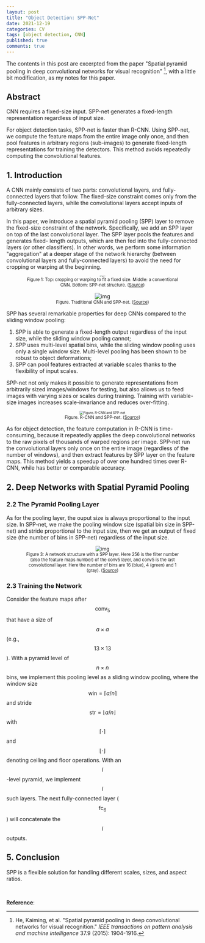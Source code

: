 ```yaml
---
layout: post
title: "Object Detection: SPP-Net"
date: 2021-12-19
categories: CV
tags: [object detection, CNN]
published: true
comments: true
---
```


The contents in this post are excerpted from the paper "Spatial pyramid pooling in deep convolutional networks for visual recognition" [^1], with a little bit modification, as my notes for this paper.

## Abstract

CNN requires a fixed-size input. SPP-net generates a fixed-length representation regardless of input size.

For object detection tasks, SPP-net is faster than R-CNN. Using SPP-net, we compute the feature maps from the entire image only once, and then pool features in arbitrary regions (sub-images) to generate fixed-length representations for training the detectors. This method avoids repeatedly computing the convolutional features.

## 1. Introduction

A CNN mainly consists of two parts: convolutional layers, and fully-connected layers that follow. The fixed-size constraint comes only from the fully-connected layers,  while the convolutional layers accept inputs of arbitrary sizes.

In this paper, we introduce a spatial pyramid pooling (SPP) layer to remove the fixed-size constraint of the network. Specifically, we add an SPP layer on top of the last convolutional layer. The SPP layer pools the features and generates fixed- length outputs, which are then fed into the fully-connected layers (or other classifiers). In other words, we perform some information "aggregation" at a deeper stage of the network hierarchy (between convolutional layers and fully-connected layers) to avoid the need for cropping or warping at the beginning.

<div align='center'>
<figure>
<img src="https://production-media.paperswithcode.com/methods/new_teaser_dU3j8iq.jpg" alt="Figure 1" style="zoom: 20%;" />
<figcaption style="font-size:80%;"> Figure 1: Top: cropping or warping to fit a fixed size. Middle: a conventional CNN. Bottom: SPP-net structure. (<a href="https://paperswithcode.com/method/spp-net">Source</a>) </figcaption>
</figure>
</div>

<div align='center'>
<figure>
<img src="https://www.pianshen.com/images/587/fc4c3af7c6bc0b52baaef92b745127e3.png" alt="img" style="zoom:100%;" />
<figcaption style="font-size:80%;"> Figure. Traditional CNN and SPP-net. (<a href="https://www.pianshen.com/article/75161659567/">Source</a>) </figcaption>
</figure>
</div>


SPP has several remarkable properties for deep CNNs compared to the sliding window pooling:

1. SPP is able to generate a fixed-length output regardless of the input size, while the sliding window pooling cannot;
2. SPP uses multi-level spatial bins, while the sliding window pooling uses only a single window size. Multi-level pooling has been shown to be robust to object deformations;
3. SPP can pool features extracted at variable scales thanks to the flexibility of input scales.

SPP-net not only makes it possible to generate representations from arbitrarily sized images/windows for testing, but also allows us to feed images with varying sizes or scales during training. Training with variable-size images increases scale-invariance and reduces over-fitting.

<div align='center'>
<figure>
<img src="https://miro.medium.com/max/1400/1*n4LE9idyGJX_efOsS-FNvw.png" alt="Figure. R-CNN and SPP-net" style="zoom:60%;" />
<figcaption style="font-size:80%;"> Figure. R-CNN and SPP-net. (<a href="https://medium.com/coinmonks/review-sppnet-1st-runner-up-object-detection-2nd-runner-up-image-classification-in-ilsvrc-906da3753679">Source</a>) </figcaption>
</figure>
</div>

As for object detection, the feature computation in R-CNN is time-consuming, because it repeatedly applies the deep convolutional networks to the raw pixels of thousands of warped regions per image. SPP-net run the convolutional layers only once on the entire image (regardless of the number of windows), and then extract features by SPP layer on the feature maps. This method yields a speedup of over one hundred times over R-CNN, while has better or comparable accuracy.

## 2. Deep Networks with Spatial Pyramid Pooling

### 2.2 The Pyramid Pooling Layer

As for the pooling layer, the ouput size is always proportional to the input size. In SPP-net, we make the pooling window size (spatial bin size in SPP-net) and stride proportional to the input size, then we get an output of fixed size (the number of bins in SPP-net) regardless of the input size.

<div align='center'>
<figure>
<img src="https://miro.medium.com/max/1176/1*Af0rCJ67rVYdfIfhwnwi3A.png" alt="img" style="zoom:90%;" />
<figcaption style="font-size:80%;"> Figure 3: A network structure with a SPP layer. Here 256 is the filter number (also the feature maps number) of the conv5 layer, and conv5 is the last convolutional layer. Here the number of bins are 16 (blue), 4 (green) and 1 (gray). (<a href="https://medium.com/coinmonks/review-sppnet-1st-runner-up-object-detection-2nd-runner-up-image-classification-in-ilsvrc-906da3753679">Source</a>) </figcaption>
</figure>
</div>

### 2.3 Training the Network

Consider the feature maps after $$ \mathrm{conv}_{5} $$ that have a size of $$ a \times a $$ (e.g., $$ 13 \times 13 $$). With a pyramid level of $$ n \times n $$ bins, we implement this pooling level as a sliding window pooling, where the window size $$ \mathrm{win} = \lceil a / n \rceil $$ and stride $$ \mathrm{str} = \lfloor a / n\rfloor $$ with $$ \lceil\cdot\rceil $$ and $$ \lfloor\cdot\rfloor $$ denoting ceiling and floor operations. With an $$ l $$-level pyramid, we implement $$ l $$ such layers. The next fully-connected layer ($$ \mathrm{fc}_{6} $$) will concatenate the $$ l $$ outputs.

## 5. Conclusion

SPP is a flexible solution for handling different scales, sizes, and aspect ratios.

<br>

**Reference**: 

[^1]: He, Kaiming, et al. "Spatial pyramid pooling in deep convolutional networks for visual recognition." *IEEE transactions on pattern analysis and machine intelligence* 37.9 (2015): 1904-1916.